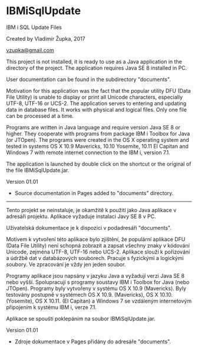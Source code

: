 # IBMiSqlUpdate
IBM i SQL Update Files

Created by Vladimír Župka, 2017

vzupka@gmail.com

This project is not installed, it is ready to use as a Java application in the directory of the project. The application requires Java SE 8 installed in PC.

User documentation can be found in the subdirectory "documents".

Motivation for this application was the fact that the popular utility DFU (Data File Utility) is unable to display or print all Unicode characters, especially UTF-8, UTF-16 or UCS-2.
The application serves to entering and updating data in database files. It works with physical and logical files. Only one file can be processed at a time.

Programs are written in Java language and require version Java SE 8 or higher. They cooperate with programs from package IBM i Toolbox for Java (or JTOpen). The programs were created in the OS X operating system and tested in systems OS X 10.9 Mavericks, 10.10 Yosemite, 10.11 El Capitan and Windows 7 with remote internet connection to the IBM i, version 7.1.

The application is launched by double click on the shortcut or the original of the file IBMiSqlUpdate.jar.

Version 01.01

- Source documentation in Pages added to "documents" directory.

- - - - - - - - - - 

Tento projekt se neinstaluje, je okamžitě k použití jako Java aplikace v adresáři projektu. Aplikace vyžaduje instalaci Javy SE 8 v PC.

Uživatelská dokumentace je k dispozici v podadresáři "documents".

Motivem k vytvoření této aplikace bylo zjištění, že populární aplikace DFU (Data File Utility) není schopná zobrazit a zapsat všechny znaky v kódování Unicode, zejména UTF-8, UTF-16 nebo UCS-2.
Aplikace slouží k pořizování a údržbě dat v databázových souborech. Pracuje s fyzickými a logickými soubory. Ve zpracování je vždy jen jeden soubor.

Programy aplikace jsou napsány v jazyku Java a vyžadují verzi Java SE 8 nebo vyšší. Spolupracují s programy soustavy IBM i Toolbox for Java (nebo JTOpen). Programy byly vytvořeny v systému OS X 10.9 (Mavericks). Byly testovány postupně v systémech OS X 10.9. (Mavericks), OS X 10.10. (Yosemite), OS X 10.11. (El Capitan) a Windows 7 se vzdáleným internetovým připojením k systému IBM i, verze 7.1.

Aplikace se spouští poklepáním na soubor IBMiSqlUpdate.jar.

Version 01.01

- Zdroje dokumentace v Pages přidány do adresáře "documents".

